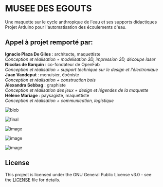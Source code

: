 # MUSEE DES EGOUTS
Une maquette sur le cycle anthropique de l'eau et ses supports didactiques  
Projet Arduino pour l'automatisation des écoulements d'eau.   

## Appel à projet remporté par:

**Ignacio Plaza De Giles** : architecte, maquettiste  
_Conception et réalisation + modelisation 3D, impression 3D, découpe laser_  
**Nicolas de Barquin** : co-fondateur de OpenFab  
_Conception et réalisation + support technique sur le design et l'électronique_  
**Juan Vandeput** : menuisier, ébéniste  
_Conception et réalisation + construction bois_  
**Alexandra Sebbag** : graphiste  
_Conception et réalisation des jeux + design et légendes de la maquette_  
**Hélène Mariage** : paysagiste, maquettiste  
_Conception et réalisation + communication, logistique_  

![blob](https://user-images.githubusercontent.com/12049360/59910247-d88d3b00-9411-11e9-9f09-857f48eac6ac.png)

![final](https://user-images.githubusercontent.com/12049360/173175625-f42f6cef-f5b3-413b-ac78-40d5f4ffb536.png)

![image](https://user-images.githubusercontent.com/12049360/173175447-8117fb6b-4acd-435c-85cd-a0182b42aebe.png)

![image](https://user-images.githubusercontent.com/12049360/173175463-7eaa1d18-9063-443f-ab0a-3d2acf2dca6d.png)

![image](https://user-images.githubusercontent.com/12049360/173175498-a1e09585-fd4a-4dbb-aedf-862686dd1b8b.png)

## License

This project is licensed under the GNU General Public License v3.0 - see the [LICENSE](LICENSE) file for details.
